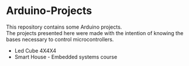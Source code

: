 # Arduino-Projects

This repository contains some Arduino projects.<br />
The projects presented here were made with the intention of knowing the bases necessary to control microcontrollers.

* Led Cube 4X4X4
* Smart House - Embedded systems course
